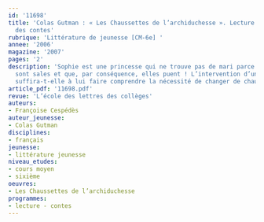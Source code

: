 ```yaml
---
id: '11698'
title: 'Colas Gutman : « Les Chaussettes de l’archiduchesse ». Lecture cursive autour
  des contes'
rubrique: 'Littérature de jeunesse [CM-6e] '
annee: '2006'
magazine: '2007'
pages: '2'
description: 'Sophie est une princesse qui ne trouve pas de mari parce que ses chaussettes
  sont sales et que, par conséquence, elles puent ! L’intervention d’une sorcière
  suffira-t-elle à lui faire comprendre la nécessité de changer de chaussettes ?'
article_pdf: '11698.pdf'
revue: 'L’école des lettres des collèges'
auteurs:
- Françoise Cespédès
auteur_jeunesse:
- Colas Gutman
disciplines:
- français
jeunesse:
- littérature jeunesse
niveau_etudes:
- cours moyen
- sixième
oeuvres:
- Les Chaussettes de l’archiduchesse
programmes:
- lecture - contes
---
```

